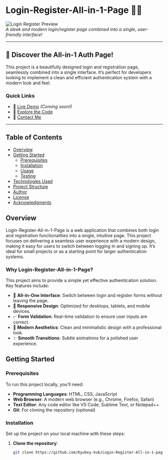 <a id="top"></a>

# Login-Register-All-in-1-Page 🔐✨

![Login Register Preview](https://via.placeholder.com/800x400.png?text=Login+Register+All-in-1+Preview)  
*A sleek and modern login/register page combined into a single, user-friendly interface!*

---

## 🚀 Discover the All-in-1 Auth Page!

This project is a beautifully designed login and registration page, seamlessly combined into a single interface. It’s perfect for developers looking to implement a clean and efficient authentication system with a modern look and feel.  

### Quick Links
- 🌟 [Live Demo](#) *(Coming soon!)*
- 📂 [Explore the Code](https://github.com/Kyubey-kub/Login-Register-All-in-1-page)
- 📧 [Contact Me](mailto:your-email@example.com)

---

## Table of Contents

- [Overview](#overview)
- [Getting Started](#getting-started)
  - [Prerequisites](#prerequisites)
  - [Installation](#installation)
  - [Usage](#usage)
  - [Testing](#testing)
- [Technologies Used](#technologies-used)
- [Project Structure](#project-structure)
- [Author](#author)
- [License](#license)
- [Acknowledgments](#acknowledgments)

## Overview

Login-Register-All-in-1-Page is a web application that combines both login and registration functionalities into a single, intuitive page. This project focuses on delivering a seamless user experience with a modern design, making it easy for users to switch between logging in and signing up. It’s ideal for small projects or as a starting point for larger authentication systems.

### Why Login-Register-All-in-1-Page?

This project aims to provide a simple yet effective authentication solution. Key features include:

- 🔄 **All-in-One Interface**: Switch between login and register forms without leaving the page.
- 📱 **Responsive Design**: Optimized for desktops, tablets, and mobile devices.
- ✅ **Form Validation**: Real-time validation to ensure user inputs are correct.
- 🎨 **Modern Aesthetics**: Clean and minimalistic design with a professional look.
- ✨ **Smooth Transitions**: Subtle animations for a polished user experience.

## Getting Started

### Prerequisites

To run this project locally, you’ll need:

- **Programming Languages**: HTML, CSS, JavaScript
- **Web Browser**: A modern web browser (e.g., Chrome, Firefox, Safari)
- **Text Editor**: Any code editor like VS Code, Sublime Text, or Notepad++
- **Git**: For cloning the repository (optional)

### Installation

Set up the project on your local machine with these steps:

1. **Clone the repository**:
   ```bash
   git clone https://github.com/Kyubey-kub/Login-Register-All-in-1-page.git
